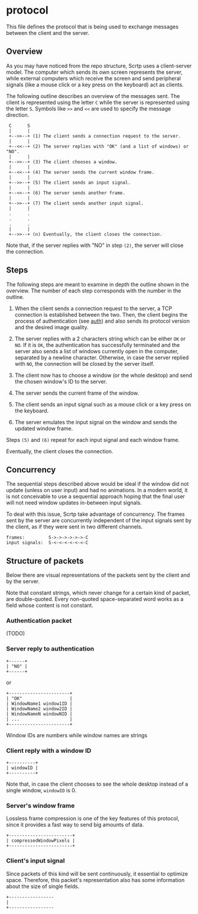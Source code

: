 # protocol

This file defines the protocol that is being used to exchange messages between
the client and the server.

## Overview

As you may have noticed from the repo structure, Scrtp uses a client-server
model. The computer which sends its own screen represents the server, while
external computers which receive the screen and send peripheral signals (like a
mouse click or a key press on the keyboard) act as clients.

The following outline describes an overview of the messages sent. The client is
represented using the letter `C` while the server is represented using the
letter `S`. Symbols like `>>` and `<<` are used to specify the message
direction.

```
 C      S
 |      |
 +-->>--+ (1) The client sends a connection request to the server.
 |      |
 +--<<--+ (2) The server replies with "OK" (and a list of windows) or "NO".
 |      |
 +-->>--+ (3) The client chooses a window.
 |      |
 +--<<--+ (4) The server sends the current window frame.
 |      |
 +-->>--+ (5) The client sends an input signal.
 |      |
 +--<<--+ (6) The server sends another frame.
 |      |
 +-->>--+ (7) The client sends another input signal.
 |      |
 .      .
 .      .
 .      .
 |      |
 +-->>--+ (n) Eventually, the client closes the connection.
```

Note that, if the server replies with "NO" in step `(2)`, the server will close
the connection.

## Steps

The following steps are meant to examine in depth the outline shown in the
overview. The number of each step corresponds with the number in the outline.

 1. When the client sends a connection request to the server, a TCP connection
    is established between the two. Then, the client begins the process of
    authentication (see [auth](auth.md)) and also sends its protocol version and
    the desired image quality.

 2. The server replies with a 2 characters string which can be either `OK` or
    `NO`. If it is `OK`, the authentication has successfully terminated and the
    server also sends a list of windows currently open in the computer,
    separated by a newline character. Otherwise, in case the server replied with
    `NO`, the connection will be closed by the server itself.

 3. The client now has to choose a window (or the whole desktop) and send the
    chosen window's ID to the server.

 4. The server sends the current frame of the window.

 5. The client sends an input signal such as a mouse click or a key press on the
    keyboard.

 6. The server emulates the input signal on the window and sends the updated
    window frame.

Steps `(5)` and `(6)` repeat for each input signal and each window frame.

Eventually, the client closes the connection.

## Concurrency

The sequential steps described above would be ideal if the window did not update
(unless on user input) and had no animations. In a modern world, it is not
conceivable to use a sequential approach hoping that the final user will not
need window updates in-between input signals.

To deal with this issue, Scrtp take advantage of concurrency. The frames sent by
the server are concurrently independent of the input signals sent by the client,
as if they were sent in two different channels.

```
frames:         S->->->->->->-C
input signals:  S-<-<-<-<-<-<-C
```

## Structure of packets

Below there are visual representations of the packets sent by the client and by
the server.

Note that constant strings, which never change for a certain kind of packet, are
double-quoted. Every non-quoted space-separated word works as a field whose
content is not constant.

### Authentication packet

(TODO)

### Server reply to authentication

```
+------+
| "NO" |
+------+
```

or

```
+-----------------------+
| "OK"                  |
| WindowName1 window1ID |
| WindowName2 window2ID |
| WindowNameN windowNID |
| ...                   |
+-----------------------+
```

Window IDs are numbers while window names are strings

### Client reply with a window ID

```
+----------+
| windowID |
+----------+
```

Note that, in case the client chooses to see the whole desktop instead of a
single window, `windowID` is 0.

### Server's window frame

Lossless frame compression is one of the key features of this protocol, since it
provides a fast way to send big amounts of data.

```
+------------------------+
| compressedWindowPixels |
+------------------------+
```

### Client's input signal

Since packets of this kind will be sent continuously, it essential to optimize
space. Therefore, this packet's representation also has some information about
the size of single fields.

```
+-----------------
|
+-----------------
```

